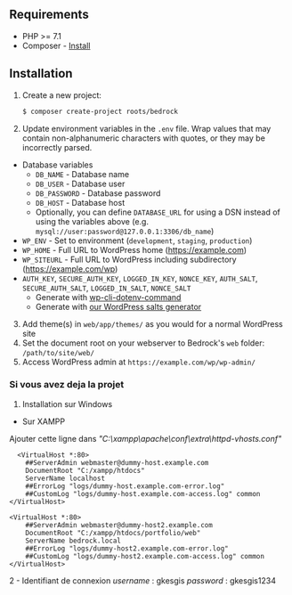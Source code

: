 
## Requirements

- PHP >= 7.1
- Composer - [Install](https://getcomposer.org/doc/00-intro.md#installation-linux-unix-osx)

## Installation

1. Create a new project:
   ```sh
   $ composer create-project roots/bedrock
   ```
2. Update environment variables in the `.env` file. Wrap values that may contain non-alphanumeric characters with quotes, or they may be incorrectly parsed.

- Database variables
  - `DB_NAME` - Database name
  - `DB_USER` - Database user
  - `DB_PASSWORD` - Database password
  - `DB_HOST` - Database host
  - Optionally, you can define `DATABASE_URL` for using a DSN instead of using the variables above (e.g. `mysql://user:password@127.0.0.1:3306/db_name`)
- `WP_ENV` - Set to environment (`development`, `staging`, `production`)
- `WP_HOME` - Full URL to WordPress home (https://example.com)
- `WP_SITEURL` - Full URL to WordPress including subdirectory (https://example.com/wp)
- `AUTH_KEY`, `SECURE_AUTH_KEY`, `LOGGED_IN_KEY`, `NONCE_KEY`, `AUTH_SALT`, `SECURE_AUTH_SALT`, `LOGGED_IN_SALT`, `NONCE_SALT`
  - Generate with [wp-cli-dotenv-command](https://github.com/aaemnnosttv/wp-cli-dotenv-command)
  - Generate with [our WordPress salts generator](https://roots.io/salts.html)

3. Add theme(s) in `web/app/themes/` as you would for a normal WordPress site
4. Set the document root on your webserver to Bedrock's `web` folder: `/path/to/site/web/`
5. Access WordPress admin at `https://example.com/wp/wp-admin/`

 ### Si vous avez deja la projet
1. Installation sur Windows
 - Sur XAMPP 

Ajouter cette ligne dans *"C:\xampp\apache\conf\extra\httpd-vhosts.conf"*

```
  <VirtualHost *:80>
    ##ServerAdmin webmaster@dummy-host.example.com
    DocumentRoot "C:/xampp/htdocs"
    ServerName localhost
    ##ErrorLog "logs/dummy-host.example.com-error.log"
    ##CustomLog "logs/dummy-host.example.com-access.log" common
</VirtualHost>

<VirtualHost *:80>
    ##ServerAdmin webmaster@dummy-host2.example.com
    DocumentRoot "C:/xampp/htdocs/portfolio/web"
    ServerName bedrock.local
    ##ErrorLog "logs/dummy-host2.example.com-error.log"
    ##CustomLog "logs/dummy-host2.example.com-access.log" common
</VirtualHost>
```
2 - Identifiant de connexion 
    _username_ : gkesgis
    _password_ : gkesgis1234
